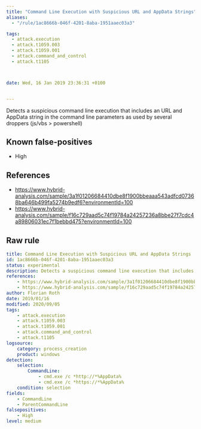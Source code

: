 ```yaml
---
title: "Command Line Execution with Suspicious URL and AppData Strings"
aliases:
  - "/rule/1ac8666b-046f-4201-8aba-1951aaec03a3"

tags:
  - attack.execution
  - attack.t1059.003
  - attack.t1059.001
  - attack.command_and_control
  - attack.t1105



date: Wed, 16 Jan 2019 23:36:31 +0100


---
```


Detects a suspicious command line execution that includes an URL and AppData string in the command line parameters as used by several droppers (js/vbs > powershell)

<!--more-->


## Known false-positives

* High



## References

* https://www.hybrid-analysis.com/sample/3a1f01206684410dbe8f1900bbeaaa543adfcd07368ba646b499fa5274b9edf6?environmentId=100
* https://www.hybrid-analysis.com/sample/f16c729aad5c74f19784a24257236a8bbe27f7cdc4a89806031ec7f1bebbd475?environmentId=100


## Raw rule
```yaml
title: Command Line Execution with Suspicious URL and AppData Strings
id: 1ac8666b-046f-4201-8aba-1951aaec03a3
status: experimental
description: Detects a suspicious command line execution that includes an URL and AppData string in the command line parameters as used by several droppers (js/vbs > powershell)
references:
    - https://www.hybrid-analysis.com/sample/3a1f01206684410dbe8f1900bbeaaa543adfcd07368ba646b499fa5274b9edf6?environmentId=100
    - https://www.hybrid-analysis.com/sample/f16c729aad5c74f19784a24257236a8bbe27f7cdc4a89806031ec7f1bebbd475?environmentId=100
author: Florian Roth
date: 2019/01/16
modified: 2020/09/05
tags:
    - attack.execution
    - attack.t1059.003
    - attack.t1059.001
    - attack.command_and_control
    - attack.t1105
logsource:
    category: process_creation
    product: windows
detection:
    selection:
        CommandLine:
            - cmd.exe /c *http://*%AppData%
            - cmd.exe /c *https://*%AppData%
    condition: selection
fields:
    - CommandLine
    - ParentCommandLine
falsepositives:
    - High
level: medium

```
